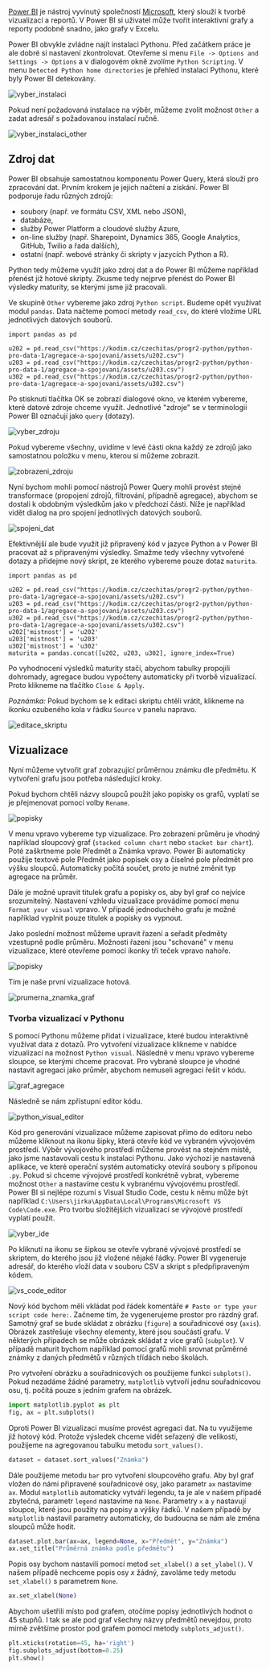 [Power BI](https://powerbi.microsoft.com/en-au/) je nástroj vyvinutý společností [Microsoft](https://www.microsoft.com/cs-cz/), který slouží k tvorbě vizualizací a reportů. V Power BI si uživatel může tvořit interaktivní grafy a reporty podobně snadno, jako grafy v Excelu.

Power BI obvykle zvládne najít instalaci Pythonu. Před začátkem práce je ale dobré si nastavení zkontrolovat. Otevřeme si menu `File -> Options and Settings -> Options` a v dialogovém okně zvolíme `Python Scripting`. V menu `Detected Python home directories` je přehled instalací Pythonu, které byly Power BI detekovány.

![vyber_instalaci](assets/vyber_instalaci.png)

Pokud není požadovaná instalace na výběr, můžeme zvolit možnost `Other` a zadat adresář s požadovanou instalací ručně.

![vyber_instalaci_other](assets/vyber_instalaci_other.png)

## Zdroj dat

Power BI obsahuje samostatnou komponentu Power Query, která slouží pro zpracování dat. Prvním krokem je jejich načtení a získání. Power BI podporuje řadu různých zdrojů:

- soubory (např. ve formátu CSV, XML nebo JSON),
- databáze,
- služby Power Platform a cloudové služby Azure,
- on-line služby (např. Sharepoint, Dynamics 365, Google Analytics, GitHub, Twilio a řada dalších),
- ostatní (např. webové stránky či skripty v jazycích Python a R).

Python tedy můžeme využít jako zdroj dat a do Power BI můžeme například přenést již hotové skripty. Zkusme tedy nejprve přenést do Power BI výsledky maturity, se kterými jsme již pracovali. 

Ve skupině `Other` vybereme jako zdroj `Python script`. Budeme opět využívat modul `pandas`. Data načteme pomocí metody `read_csv`, do které vložíme URL jednotlivých datových souborů.

```
import pandas as pd

u202 = pd.read_csv("https://kodim.cz/czechitas/progr2-python/python-pro-data-1/agregace-a-spojovani/assets/u202.csv")
u203 = pd.read_csv("https://kodim.cz/czechitas/progr2-python/python-pro-data-1/agregace-a-spojovani/assets/u203.csv")
u302 = pd.read_csv("https://kodim.cz/czechitas/progr2-python/python-pro-data-1/agregace-a-spojovani/assets/u302.csv")

```

Po stisknutí tlačítka OK se zobrazí dialogové okno, ve kterém vybereme, které datové zdroje chceme využít. Jednotlivé "zdroje" se v terminologii Power BI označují jako `query` (dotazy).

![vyber_zdroju](assets/vyber_zdroju.png)

Pokud vybereme všechny, uvidíme v levé části okna každý ze zdrojů jako samostatnou položku v menu, kterou si můžeme zobrazit.

![zobrazeni_zdroju](assets/zobrazeni_zdroju.png)

Nyní bychom mohli pomocí nástrojů Power Query mohli provést stejné transformace (propojení zdrojů, filtrování, případně agregace), abychom se dostali k obdobným výsledkům jako v předchozí části. Níže je například vidět dialog na pro spojení jednotlivých datových souborů.

![spojeni_dat](assets/spojeni_dat.png)

Efektivnější ale bude využít již připravený kód v jazyce Python a v Power BI pracovat až s připravenými výsledky. Smažme tedy všechny vytvořené dotazy a přidejme nový skript, ze kterého vybereme pouze dotaz `maturita`.

```
import pandas as pd

u202 = pd.read_csv("https://kodim.cz/czechitas/progr2-python/python-pro-data-1/agregace-a-spojovani/assets/u202.csv")
u203 = pd.read_csv("https://kodim.cz/czechitas/progr2-python/python-pro-data-1/agregace-a-spojovani/assets/u203.csv")
u302 = pd.read_csv("https://kodim.cz/czechitas/progr2-python/python-pro-data-1/agregace-a-spojovani/assets/u302.csv")
u202['mistnost'] = 'u202'
u203['mistnost'] = 'u203'
u302['mistnost'] = 'u302'
maturita = pandas.concat([u202, u203, u302], ignore_index=True)
```

Po vyhodnocení výsledků maturity stačí, abychom tabulky propojili dohromady, 
agregace budou vypočteny automaticky při tvorbě vizualizací. Proto klikneme na tlačítko `Close & Apply`.

*Poznámka:* Pokud bychom se k editaci skriptu chtěli vrátit, klikneme na ikonku ozubeného kola v řádku `Source` v panelu napravo.

![editace_skriptu](assets/editace_skriptu.png)

## Vizualizace

Nyní můžeme vytvořit graf zobrazující průměrnou známku dle předmětu. K vytvoření grafu jsou potřeba následující kroky.

Pokud bychom chtěli názvy sloupců použít jako popisky os grafů, vyplatí se je přejmenovat pomocí volby `Rename`. 

![popisky](assets/popisky.png)

V menu vpravo vybereme typ vizualizace. Pro zobrazení průměru je vhodný například sloupcový graf (`stacked column chart` nebo `stacket bar chart`). Poté zaškrtneme pole Předmět a Známka vpravo. Power Bi automaticky použije textové pole Předmět jako popisek osy a číselné pole předmět pro výšku sloupců. Automaticky počítá součet, proto je nutné změnit typ agregace na průměr.

Dále je možné upravit titulek grafu a popisky os, aby byl graf co nejvíce srozumitelný. Nastavení vzhledu vizualizace provádíme pomocí menu `Format your visual` vpravo. V případě jednoduchého grafu je možné například vyplnit pouze titulek a popisky os vypnout.

Jako poslední možnost můžeme upravit řazení a seřadit předměty vzestupně podle průměru. Možnosti řazení jsou "schované" v menu vizualizace, které otevřeme pomocí ikonky tří teček vpravo nahoře.

![popisky](assets/razeni.png)

Tím je naše první vizualizace hotová.

![prumerna_znamka_graf](assets/prumerna_znamka_graf.png)

### Tvorba vizualizací v Pythonu

S pomocí Pythonu můžeme přidat i vizualizace, které budou interaktivně využívat data z dotazů. Pro vytvoření vizualizace klikneme v nabídce vizualizací na možnost `Python visual`. Následně v menu vpravo vybereme sloupce, se kterými chceme pracovat. Pro vybrané sloupce je vhodné nastavit agregaci jako průměr, abychom nemuseli agregaci řešit v kódu.

![graf_agregace](assets/graf_agregace.png)

Následně se nám zpřístupní editor kódu.

![python_visual_editor](assets/python_visual_editor.png)

Kód pro generování vizualizace můžeme zapisovat přímo do editoru nebo můžeme kliknout na ikonu šipky, která otevře kód ve vybraném vývojovém prostředí. Výběr vývojového prostředí můžeme provést na stejném místě, jako jsme nastavovali cestu k instalaci Pythonu. Jako výchozí je nastavená aplikace, ve které operační systém automaticky otevírá soubory s příponou `.py`. Pokud si chceme vývojové prostředí konkrétně vybrat, vybereme možnost `Other` a nastavíme cestu k vybranému vývojovému prostředí. Power BI si nejlépe rozumí s Visual Studio Code, cestu k němu může být například `C:\Users\jirka\AppData\Local\Programs\Microsoft VS Code\Code.exe`. Pro tvorbu složitějších vizualizací se vývojové prostředí vyplatí použít.

![vyber_ide](assets/vyber_ide.png)

Po kliknutí na ikonu se šipkou se otevře vybrané vývojové prostředí se skriptem, do kterého jsou již vložené nějaké řádky. Power BI vygeneruje adresář, do kterého vloží data v souboru CSV a skript s předpřipraveným kódem.

![vs_code_editor](assets/vs_code_editor.png)

Nový kód bychom měli vkládat pod řádek komentáře `# Paste or type your script code here:`. Začneme tím, že vygenerujeme prostor pro rázdný graf. Samotný graf se bude skládat z obrázku (`figure`) a souřadnicové osy (`axis`). Obrázek zastřešuje všechny elementy, které jsou součástí grafu. V některých případech se může obrázek skládat z více grafů (`subplot`). V případě maturit bychom například pomocí grafů mohli srovnat průměrné známky z daných předmětů v různých třídách nebo školách.

Pro vytvoření obrázku a souřadnicových os použijeme funkci `subplots()`. Pokud nezadáme žádné parametry, `matplotlib` vytvoří jednu souřadnicovou osu, tj. počítá pouze s jedním grafem na obrázek.

```py
import matplotlib.pyplot as plt
fig, ax = plt.subplots()
```

Oproti Power BI vizualizaci musíme provést agregaci dat. Na tu využijeme již hotový kód. Protože výsledek chceme vidět seřazený dle velikosti, použijeme na agregovanou tabulku metodu `sort_values()`.

```py
dataset = dataset.sort_values("Známka")
```

Dále použijeme metodu `bar` pro vytvoření sloupcového grafu. Aby byl graf vložen do námi připravené souřadnicové osy, jako parametr `ax` nastavíme `ax`. Modul `matplotlib` automaticky vytváří legendu, ta je ale v našem případě zbytečná, parametr `legend` nastavíme na `None`. Parametry `x` a `y` nastavují sloupce, které jsou použity na popisy a výšky řádků. V našem případě by `matplotlib` nastavil parametry automaticky, do budoucna se nám ale změna sloupců může hodit.

```py
dataset.plot.bar(ax=ax, legend=None, x="Předmět", y="Známka")
ax.set_title("Průměrná známka podle předmětu")
```

Popis osy bychom nastavili pomocí metod `set_xlabel()` a `set_ylabel()`. V našem případě nechceme popis osy *x* žádný, zavoláme tedy metodu `set_xlabel()` s parametrem `None`.

```py
ax.set_xlabel(None)
```

Abychom ušetřili místo pod grafem, otočíme popisy jednotlivých hodnot o 45 stupňů. I tak se ale pod graf všechny názvy předmětů nevejdou, proto mírně zvětšíme prostor pod grafem pomocí metody `subplots_adjust()`.

```py
plt.xticks(rotation=45, ha='right')
fig.subplots_adjust(bottom=0.25)
plt.show()
```
